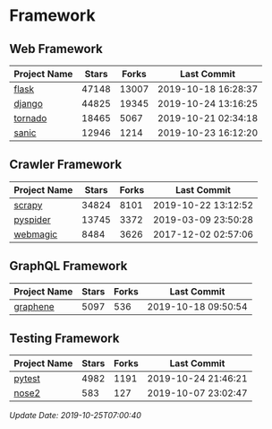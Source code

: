 # Framework

## Web Framework

| Project Name | Stars | Forks | Last Commit |
| ------------ | ----- | ----- | ----------- |
| [flask](https://github.com/pallets/flask) | 47148 | 13007 | 2019-10-18 16:28:37 |
| [django](https://github.com/django/django) | 44825 | 19345 | 2019-10-24 13:16:25 |
| [tornado](https://github.com/tornadoweb/tornado) | 18465 | 5067 | 2019-10-21 02:34:18 |
| [sanic](https://github.com/huge-success/sanic) | 12946 | 1214 | 2019-10-23 16:12:20 |

## Crawler Framework

| Project Name | Stars | Forks | Last Commit |
| ------------ | ----- | ----- | ----------- |
| [scrapy](https://github.com/scrapy/scrapy) | 34824 | 8101 | 2019-10-22 13:12:52 |
| [pyspider](https://github.com/binux/pyspider) | 13745 | 3372 | 2019-03-09 23:50:28 |
| [webmagic](https://github.com/code4craft/webmagic) | 8484 | 3626 | 2017-12-02 02:57:06 |

## GraphQL Framework

| Project Name | Stars | Forks | Last Commit |
| ------------ | ----- | ----- | ----------- |
| [graphene](https://github.com/graphql-python/graphene) | 5097 | 536 | 2019-10-18 09:50:54 |

## Testing Framework

| Project Name | Stars | Forks | Last Commit |
| ------------ | ----- | ----- | ----------- |
| [pytest](https://github.com/pytest-dev/pytest) | 4982 | 1191 | 2019-10-24 21:46:21 |
| [nose2](https://github.com/nose-devs/nose2) | 583 | 127 | 2019-10-07 23:02:47 |

*Update Date: 2019-10-25T07:00:40*